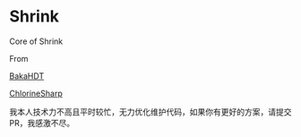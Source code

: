 # Shrink
Core of Shrink

From

[BakaHDT](https://github.com/bingling-sama/BakaHDT)

[ChlorineSharp](https://github.com/GBLodb/ChlorineSharp)

我本人技术力不高且平时较忙，无力优化维护代码，如果你有更好的方案，请提交PR，我感激不尽。